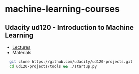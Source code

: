 # machine-learning-courses

## Udacity ud120 - Introduction to Machine Learning
- [Lectures](https://classroom.udacity.com/courses/ud120)
- Materials
```sh
  git clone https://github.com/udacity/ud120-projects.git
  cd ud120-projects/tools && ./startup.py
```
